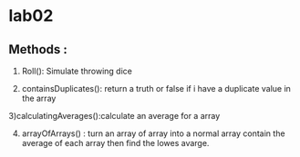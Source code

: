 # lab02

## Methods :

1) Roll(): Simulate throwing dice

2)  containsDuplicates(): return a truth or false if i have a duplicate value in the array

3)calculatingAverages():calculate an average for a array
        
4) arrayOfArrays() :   turn an array of array into a normal array contain the average of each array then find the lowes avarge.